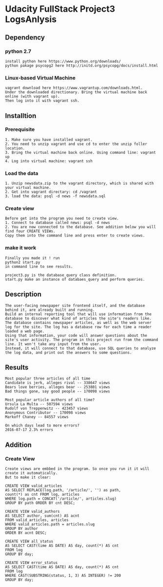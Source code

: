 # Udacity FullStack Project3 LogsAnlysis

## Dependency 
### python 2.7
    install python here https://www.python.org/downloads/
    python pakage psycopg2 here http://initd.org/psycopg/docs/install.html
### Linux-based Virtual Machine
    vagrant download here https://www.vagrantup.com/downloads.html.
    Under the downloaded directionary. Bring the virtual machine back online (with vagrant up).
    Then log into it with vagrant ssh.

## Installtion

### Prerequisite
    1. Make sure you have installed vagrant. 
    2. You need to unzip vagrant and use cd to enter the unzip foller location.
    3. Bring the virtual machine back online. Using command line: vagrant up
    4. Log into virtual machine: vagrant ssh
    
### Load the data
    1. Unzip newsdata.zip to the vagrant directory, which is shared with your virtual machine.
    2. Get into vagrant directary: cd /vagrant
    3. load the data: psql -d news -f newsdata.sql
    
### Create view
    Before get into the program you need to create view.
    1. Connect to database called news: psql -d news
    2. You are now connected to the database. See addition below you will find four CREATE VIEWs.
    Copy them into the command line and press enter to create views.
    
### make it work
    Finally you made it ! run 
    python2 start.py
    in command line to see results.
        
    project3.py is the database_query class definition.
    start.py make an instance of databaes_query and perform queries.

## Description

    The user-facing newspaper site frontend itself, and the database behind it, are already built and running. 
    Build an internal reporting tool that will use information from the database to discover what kind of articles the site's readers like. 
    The database contains newspaper articles, as well as the web server log for the site. The log has a database row for each time a reader loaded a web page. 
    Using that information, your code will answer questions about the site's user activity. The program in this project run from the command line. It won't take any input from the user. 
    Instead, it will connect to that database, use SQL queries to analyze the log data, and print out the answers to some questions.

        
## Results

    Most popular three articles of all time
    Candidate is jerk, alleges rival -- 338647 views
    Bears love berries, alleges bear -- 253801 views
    Bad things gone, say good people -- 170098 views

    Most popular article authors of all time?
    Ursula La Multa -- 507594 views
    Rudolf von Treppenwitz -- 423457 views
    Anonymous Contributor -- 170098 views
    Markoff Chaney -- 84557 views

    On which days lead to more errors?
    2016-07-17 2.3% errors

## Addition

### Create View

    Create views are embbed in the program. So once you run it it will create it automatically.
    But to make it clear:
    
    CREATE VIEW valid_articles
    AS SELECT REPLACE(log.path, '/article/', '') as path,
    count(*) as cnt FROM log, articles
    WHERE log.path = CONCAT('/article/', articles.slug)
    GROUP BY path ORDER BY cnt DESC;

    CREATE VIEW valid_authors
    AS SELECT author, sum(cnt) AS acnt
    FROM valid_articles, articles
    WHERE valid_articles.path = articles.slug
    GROUP BY author
    ORDER BY acnt DESC;

    CREATE VIEW all_status
    AS SELECT CAST(time AS DATE) AS day, count(*) AS cnt
    FROM log
    GROUP BY day;

    CREATE VIEW error_status
    AS SELECT CAST(time AS DATE) AS day, count(*) AS cnt
    FROM log
    WHERE CAST(SUBSTRING(status, 1, 3) AS INTEGER) != 200
    GROUP BY day;

